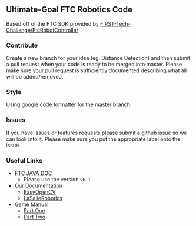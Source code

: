 ## Ultimate-Goal FTC Robotics Code

Based off of the FTC SDK provided by [FIRST-Tech-Challenge/FtcRobotController](https://github.com/FIRST-Tech-Challenge/FtcRobotController)

### Contribute
Create a new branch for your idea (eg. Distance Detection) and then submit a pull request when your code is ready to be merged into master.
Please make sure your pull request is sufficiently documented describing what all will be added/removed. 

### Style
Using google code formatter for the master branch.

### Issues
If you have issues or features requests please submit a github issue so we can look into it. Please make sure you put the appropriate label onto the issue.

### Useful Links
- [FTC JAVA DOC](https://first-tech-challenge.github.io/FtcRobotController/)
  - Please use the version `v6.1`
- [Our Documentation](https://github.com/LaSalleRobots/Ultimate-Goal/tree/master/Docs)
  - [EasyOpenCV](https://github.com/LaSalleRobots/Ultimate-Goal/tree/master/Docs/EasyOpenCV)
  - [LaSalleRobotics](https://github.com/LaSalleRobots/Ultimate-Goal/tree/master/Docs/LaSalleRobotics)
- Game Manual
  - [Part One](https://www.firstinspires.org/sites/default/files/uploads/resource_library/ftc/game-manual-part-1-remote-events.pdf)
  - [Part Two](https://www.firstinspires.org/sites/default/files/uploads/resource_library/ftc/game-manual-part-2-remote-events.pdf)
